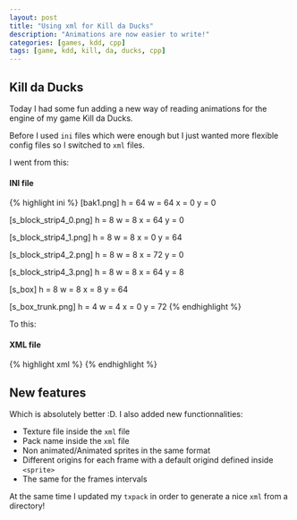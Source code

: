 ```yaml
---
layout: post
title: "Using xml for Kill da Ducks"
description: "Animations are now easier to write!"
categories: [games, kdd, cpp]
tags: [game, kdd, kill, da, ducks, cpp]
---
```


## Kill da Ducks
Today I had some fun adding a new way of reading animations for the engine of my game Kill da Ducks.

Before I used `ini` files which were enough but I just wanted more flexible config files so I switched to `xml` files.

I went from this:

#### INI file
{% highlight ini %}
[bak1.png]
h = 64
w = 64
x = 0
y = 0

[s_block_strip4_0.png]
h = 8
w = 8
x = 64
y = 0

[s_block_strip4_1.png]
h = 8
w = 8
x = 0
y = 64

[s_block_strip4_2.png]
h = 8
w = 8
x = 72
y = 0

[s_block_strip4_3.png]
h = 8
w = 8
x = 64
y = 8

[s_box]
h = 8
w = 8
x = 8
y = 64

[s_box_trunk.png]
h = 4
w = 4
x = 0
y = 72
{% endhighlight %}

To this:

#### XML file
{% highlight xml %}
<animations texture="pack_test.png" key="mini">
    <sprite name="bak1" originx="32.000000" originy="32.000000">
        <frame left="0.000000" top="0.000000" width="64" height="64"/>
    </sprite>
    <sprite name="s_block" originx="4.000000" originy="4.000000">
        <frame left="64.000000" top="0.000000" width="8" height="8"/>
        <frame left="0.000000" top="64.000000" width="8" height="8"/>
        <frame left="72.000000" top="0.000000" width="8" height="8"/>
        <frame left="64.000000" top="8.000000" width="8" height="8"/>
    </sprite>
    <sprite name="s_box" originx="4.000000" originy="4.000000">
        <frame left="8.000000" top="64.000000" width="8" height="8"/>
    </sprite>
    <sprite name="s_box_trunk" originx="2.000000" originy="2.000000">
        <frame left="64.000000" top="40.000000" width="4" height="4"/>
    </sprite>
</animations>
{% endhighlight %}

## New features

Which is absolutely better :D. I also added new functionnalities:

* Texture file inside the `xml` file
* Pack name inside the `xml` file
* Non animated/Animated sprites in the same format
* Different origins for each frame with a default origind defined inside `<sprite>`
* The same for the frames intervals

At the same time I updated my `txpack` in order to generate a nice `xml` from a directory!

